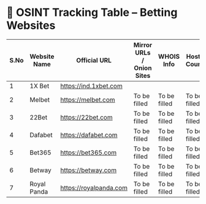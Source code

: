 # 🎰 OSINT Tracking Table – Betting Websites

| S.No | Website Name | Official URL | Mirror URLs / Onion Sites | WHOIS Info | Hosting Country | Registrar | Tech Stack | Payment Methods | Affiliate/Promo Pages | Known Threats / Risks | Notes |
|------|--------------|--------------|----------------------------|------------|------------------|-----------|------------|------------------|------------------------|-----------------------|-------|
| 1 | 1X Bet | https://ind.1xbet.com |  |  |  |  |  |  |  |  | |
| 2 | Melbet | https://melbet.com | To be filled | To be filled | To be filled | To be filled | To be filled | To be filled | To be filled | To be filled | To be filled |
| 3 | 22Bet | https://22bet.com | To be filled | To be filled | To be filled | To be filled | To be filled | To be filled | To be filled | To be filled | To be filled |
| 4 | Dafabet | https://dafabet.com | To be filled | To be filled | To be filled | To be filled | To be filled | To be filled | To be filled | To be filled | To be filled |
| 5 | Bet365 | https://bet365.com | To be filled | To be filled | To be filled | To be filled | To be filled | To be filled | To be filled | To be filled | To be filled |
| 6 | Betway | https://betway.com | To be filled | To be filled | To be filled | To be filled | To be filled | To be filled | To be filled | To be filled | To be filled |
| 7 | Royal Panda | https://royalpanda.com | To be filled | To be filled | To be filled | To be filled | To be filled | To be filled | To be filled | To be filled | To be filled |
